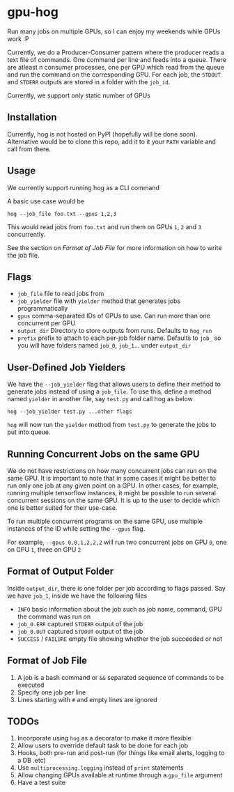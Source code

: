 # gpu-hog
Run many jobs on multiple GPUs, so I can enjoy my weekends while GPUs work :P

Currently, we do a Producer-Consumer pattern where the producer reads a text file of commands. One command per line and feeds into a queue. There are atleast n consumer processes, one per GPU which read from the queue and run the command on the corresponding GPU. For each job, the `STDOUT` and `STDERR` outputs are stored in a folder with the `job_id`.

Currently, we support only static number of GPUs


## Installation
Currently, hog is not hosted on PyPI (hopefully will be done soon).
Alternative would be to clone this repo, add it to it your `PATH` variable and call from there.

## Usage
We currently support running hog as a CLI command

A basic use case would be

	hog --job_file foo.txt --gpus 1,2,3

This would read jobs from `foo.txt` and run them on GPUs `1`, `2` and `3` concurrently.

See the section on _Format of Job File_ for more information on how to write the job file.

## Flags
* `job_file` file to read jobs from
* `job_yielder` file with `yielder` method that generates jobs programmatically
* `gpus` comma-separated IDs of GPUs to use. Can run more than one concurrent per GPU
* `output_dir` Directory to store outputs from runs. Defaults to `hog_run`
* `prefix` prefix to attach to each per-job folder name. Defaults to `job_` so you will have folders named `job_0`, `job_1`... under `output_dir`

##  User-Defined Job Yielders
 We have the `--job_yielder` flag that allows users to define their method to generate jobs instead of using a `job_file`. To use this, define a method named `yielder` in another file, say `test.py` and call hog as below

	hog --job_yielder test.py ...other flags

`hog` will now run the `yielder` method from `test.py` to generate the jobs to put into queue.

## Running Concurrent Jobs on the same GPU
We do not have restrictions on how many concurrent jobs can run on the same GPU. It is important to note that in some cases it might be better to run only one job at any given point on a GPU. In other cases, for example, running multiple tensorflow instances, it might be possible to run several concurrent sessions on the same GPU. It is up to the user to decide which one is better suited for their use-case.

To run multiple concurrent programs on the same GPU, use multiple instances of the ID while setting the `--gpus` flag. 

For example, `--gpus 0,0,1,2,2,2` will run two concurrent jobs on GPU `0`, one on GPU `1`, three on GPU `2`

## Format of Output Folder
Inside `output_dir`, there is one folder per job according to flags passed. Say we have `job_1`, inside we have the following files

* `INFO` basic information about the job such as job name, command, GPU the command was run on
* `job_0.ERR` captured `STDERR` output of the job
* `job_0.OUT` captured `STDOUT` output of the job
* `SUCCESS` / `FAILURE` empty file showing whether the job succeeded or not

## Format of Job File
1. A job is a bash command or `&&` separated sequence of commands to be executed
2. Specify one job per line
3. Lines starting with `#` and empty lines are ignored

## TODOs
1. Incorporate using `hog` as a decorator to make it more flexible
2. Allow users to override default task to be done for each job
3. Hooks, both pre-run and post-run (for things like email alerts, logging to a DB .etc)
4. Use `multiprocessing.logging` instead of `print` statements
5. Allow changing GPUs available at runtime through a `gpu_file` argument
6. Have a test suite
